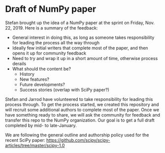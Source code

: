 # Draft of NumPy paper

Stefan brought up the idea of a NumPy paper at the sprint on Friday, Nov. 22,
2019.  Here is a summary of the feedback:

- General interest in doing this, as long as someone takes responsibility for
  leading the process all the way through
- Ideally few initial writers that complete most of the paper, and then opens
  it up for community feedback
- Need to try and wrap it up in a short amount of time, otherwise process
  derails
- What should the content be?
    - History
    - New features?
    - Future developments?
    - Success stories (overlap with SciPy paper?)

Stefan and Jarrod have volunteered to take responsibility for leading this
process through.  To get the process started, we created this repository
and will recruit some additional authors to complete most of the paper.
Once we have something ready to share, we will ask the community for feedback
and transfer this repo to the NumPy organization.  Our goal is to get a
full draft completed by mid- to late-January.

We are following the general outline and authorship policy used for the
recent SciPy paper:  https://github.com/scipy/scipy-articles/tree/master/scipy-1.0
